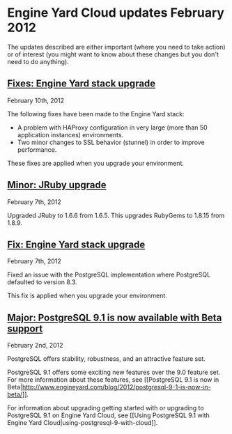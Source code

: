 # Engine Yard Cloud updates February 2012

The updates described are either important (where you need to take action) or of interest (you might want to know about these changes but you don't need to do anything). 

<a href=#update4><h2 id="update4">Fixes: Engine Yard stack upgrade</h2></a>

February 10th, 2012

The following fixes have been made to the Engine Yard stack:

* A problem with HAProxy configuration in very large (more than 50 application instances) environments.
* Two minor changes to SSL behavior (stunnel) in order to improve performance.

These fixes are applied when you upgrade your environment.

<a href=#update3><h2 id="update3">Minor: JRuby upgrade</h2></a>

February 7th, 2012

Upgraded JRuby to 1.6.6 from 1.6.5.  This upgrades RubyGems to 1.8.15 from 1.8.9. 

<a href=#update2><h2 id="update2">Fix: Engine Yard stack upgrade</h2></a>

February 7th, 2012

Fixed an issue with the PostgreSQL implementation where PostgreSQL defaulted to version 8.3.

This fix is applied when you upgrade your environment.

<a href=#update1><h2 id="update1">Major: PostgreSQL 9.1 is now available with Beta support</h2></a>

February 2nd, 2012

PostgreSQL offers stability, robustness, and an attractive feature set. 

PostgreSQL 9.1 offers some exciting new features over the 9.0 feature set. For more information about these features, see [[PostgreSQL 9.1 is now in Beta|http://www.engineyard.com/blog/2012/postgresql-9-1-is-now-in-beta/]]. 

For information about upgrading getting started with or upgrading to PostgreSQL 9.1 on Engine Yard Cloud, see [[Using PostgreSQL 9.1 with Engine Yard Cloud|using-postgresql-9-with-cloud]].


[1]: #update1        "update1"
[2]: #update2        "update2"
[3]: #update3        "update3"
[4]: #update4        "update4"
[5]: #update5        "update5"
[6]: #update6        "update6"
[7]: #update7        "update7"
[8]: #update8        "update8"
[9]: #update9        "update9"
[10]: #update10        "update10"
[11]: #update11        "update11"
[12]: #update12        "update12"
[13]: #update13        "update13"
[14]: #update14        "update14"
[15]: #update15        "update15"
[16]: #update16        "update16"
[17]: #update17        "update17"
[18]: #update18        "update18"